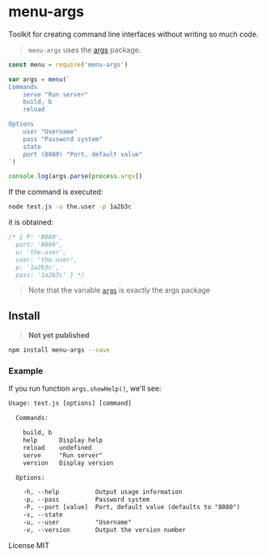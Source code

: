 # menu-args

Toolkit for creating command line interfaces without writing so much code.

> `menu-args` uses the [args](https://github.com/leo/args) package.

```js
const menu = require('menu-args')

var args = menu(`
Commands
    serve "Run server"
    build, b
    reload

Options
    user "Username"
    pass "Password system"
    state
    port (8080) "Port, default value"
`)

console.log(args.parse(process.argv))
```

If the command is executed:

```bash
node test.js -u the.user -p 1a2b3c
```

it is obtained:

```js
/* { P: '8080',
  port: '8080',
  u: 'the.user',
  user: 'the.user',
  p: '1a2b3c',
  pass: '1a2b3c' } */
```

> Note that the variable [`args`](https://github.com/leo/args) is exactly the args package

## Install

> **Not yet published**

```bash
npm install menu-args --save
```

### Example

If you run function `args.showHelp()`, we'll see:

```txt
Usage: test.js [options] [command]

  Commands:

    build, b
    help      Display help
    reload    undefined
    serve     "Run server"
    version   Display version

  Options:

    -h, --help          Output usage information
    -p, --pass          Password system
    -P, --port [value]  Port, default value (defaults to "8080")
    -s, --state
    -u, --user          "Username"
    -v, --version       Output the version number
```

License MIT